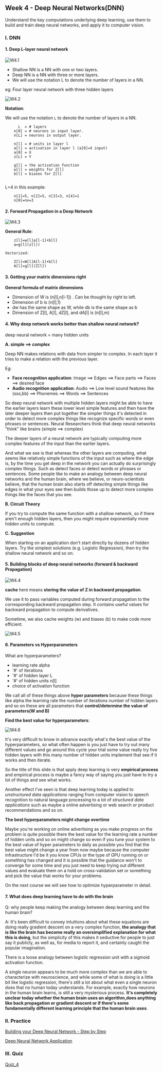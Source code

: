 ## Week 4 - Deep Neural Networks(DNN)

Understand the key computations underlying deep learning, use them to build and train deep neural networks, and apply it to computer vision.

### I. DNN

#### 1. Deep L-layer neural network

![W4.1](https://github.com/JiaRuiShao/Deep-Learning/blob/DL/Neural%20Networks%20and%20deep%20learning/images/W4/W4.1.png?raw=true)

- Shallow NN is a NN with one or two layers.
- Deep NN is a NN with three or more layers.
- We will use the notation L to denote the number of layers in a NN.

eg: Four layer neural network with three hidden layers

![W4.2](https://github.com/JiaRuiShao/Deep-Learning/blob/DL/Neural%20Networks%20and%20deep%20learning/images/W4/W4.2.png?raw=true)

__Notation__:

We will use the notation `L` to denote the number of layers in a NN.

```
	  L  = # layers
	n[0] = # neurons in input layer. 
	n[L] = neurons in output layer.

	n[l] = # units in layer l
	a[l] = activation in layer l (a[0]=X input)
	a[0] = X
	z[L] = Y

	g[l] = the activation function
	w[l] = weights for Z[l]
	b[l] = biases for Z[l]
	
```

L=4 in this example:

```
	n[1]=5, n[2]=5, n[3]=3, n[4]=1
	n[0]=nx=3
```

#### 2. Forward Propagation in a Deep Network

![W4.3](https://github.com/JiaRuiShao/Deep-Learning/blob/DL/Neural%20Networks%20and%20deep%20learning/images/W4/W4.3.png?raw=true)

__General Rule__:

```
	z[l]=w[l]a[l-1]+b[l]
	a=g[l](z[l])

Vectorized:
	
	Z[l]=W[l]A[l-1]+b[l]
	A[l]=g[l](Z[l])
```

#### 3. Getting your matrix dimensions right

__General formula of matrix dimensions__

* Dimension of W is (n[l],n[l-1]) . Can be thought by right to left.
* Dimension of b is (n[l],1)
* dw has the same shape as W, while db is the same shape as b
* Dimension of Z[l], A[l], dZ[l], and dA[l] is (n[l],m)

#### 4. Why deep network works better than shallow neural network?

deep neural network = many hidden units

__A. simple ==> complex__

Deep NN makes relations with data from simpler to complex. In each layer it tries to make a relation with the previous layer. 

Eg:
- __Face recognition application__: Image ==> Edges ==> Face parts ==> Faces ==> desired face
- __Audio recognition application__: Audio ==> Low level sound features like (sss,bb) ==> Phonemes ==> Words ==> Sentences

So deep neural network with multiple hidden layers might be able to have the earlier layers learn these lower level simple features and then have the later deeper layers then put together the simpler things it's detected in order to detect more complex things like recognize specific words or even phrases or sentences.
Neural Researchers think that deep neural networks "think" like brains (simple ==> complex)

The deeper layers of a neural network are typically computing more complex features of the input than the earlier layers.

And what we see is that whereas the other layers are computing, what seems like relatively simple functions of the input such as where the edge is, by the time you get deep in the network you can actually do surprisingly complex things. Such as detect faces or detect words or phrases or sentences. Some people like to make an analogy between deep neural networks and the human brain, where we believe, or neuro-scientists believe, that the human brain also starts off detecting simple things like edges in what your eyes see then builds those up to detect more complex things like the faces that you see.

__B. Circuit Theory__

If you try to compute the same function with a shallow network, so if there aren't enough hidden layers, then you might require exponentially more hidden units to compute.

__C. Suggestion__

When starting on an application don't start directly by dozens of hidden layers. Try the simplest solutions (e.g. Logistic Regression), then try the shallow neural network and so on.

#### 5. Building blocks of deep neural networks (forward & backward Propagation)

![W4.4](https://github.com/JiaRuiShao/Deep-Learning/blob/DL/Neural%20Networks%20and%20deep%20learning/images/W4/W4.4.png?raw=true)

__cache__ here means __storing the value of Z in backward propagation__.

We use it to pass variables computed during forward propagation to the corresponding backward propagation step. It contains useful values for backward propagation to compute derivatives.

Sometime, we also cache weights (w) and biases (b) to make code more efficient.

![W4.5](https://github.com/JiaRuiShao/Deep-Learning/blob/DL/Neural%20Networks%20and%20deep%20learning/images/W4/W4.5.png?raw=true)

#### 6. Parameters vs Hyperparameters

What are hyperparameters?

- learning rate alpha
- '#' of iterations
- '#' of hidden layer L
- '#' of hidden units n[l]
- choice of activation function

We call all of these things above __hyper parameters__ because these things like alpha the learning rate the number of iterations number of hidden layers and so on these are all parameters that __control/determine the value of parameters(W and B)__


__Find the best value for hyperparameters__:

![W4.6](https://github.com/JiaRuiShao/Deep-Learning/blob/DL/Neural%20Networks%20and%20deep%20learning/images/W4/W4.6.png?raw=true)

It's very difficult to know in advance exactly what's the best value of the hyperparameters, so what often happen is you just have to try out many different values and go around this cycle your trial some value really try five hidden layers with this many number of hidden units implement that see if it works and then iterate. 

So the title of this slide is that apply deep learning is very __empirical process__ and empirical process is maybe a fancy way of saying you just have to try a lot of things and see what works.

Another effect I've seen is that deep learning today is applied to _unstructured data applications_ ranging from computer vision to speech recognition to natural language processing to a lot of _structured data applications_ such as maybe a online advertising or web search or product recommendations and so on.

__The best hyperparameters might change overtime__

Maybe you're working on online advertising as you make progress on the problem is quite possible there the best value for the learning rate a number of hidden units and so on might change so even if you tune your system to the best value of hyper parameters to daily as possible you find that the best value might change a year from now maybe because the computer infrastructure I'd be it you know CPUs or the type of GPU running on or something has changed and it is possible that the guidance won't to converge for some time and you just need to keep trying out different values and evaluate them on a hold on cross-validation set or something and pick the value that works for your problems.

On the next course we will see how to optimize hyperparameter in detail.

#### 7. What does deep learning have to do with the brain

Q: why people keep making the analogy between deep learning and the human brain?

A: It's been difficult to convey intuitions about what these equations are doing really gradient descent on a very complex function, __the analogy that is like the brain has become really an oversimplified explanation for what this is doing__, but the simplicity of this makes it seductive for people to just say it publicly, as well as, for media to report it, and certainly caught the popular imagination.

There is a loose analogy between logistic regression unit with a sigmoid activation function.

A single neuron appears to be much more complex than we are able to characterize with neuroscience, and while some of what is doing is a little bit like logistic regression, there's still a lot about what even a single neuron does that no human today understands. For example, exactly how neurons in the human brain learns, is still a very mysterious process. __It's completely unclear today whether the human brain uses an algorithm,does anything like back propagation or gradient descent or if there's some fundamentally different learning principle that the human brain uses__.

### II. Practice

[Building your Deep Neural Network - Step by Step](https://github.com/JiaRuiShao/Deep-Learning/blob/DL/Neural%20Networks%20and%20deep%20learning/projects/Building%20your%20Deep%20Neural%20Network%20-%20Step%20by%20Step.ipynb)

[Deep Neural Network Application](https://github.com/JiaRuiShao/Deep-Learning/blob/DL/Neural%20Networks%20and%20deep%20learning/projects/Deep%20Neural%20Network%20-%20Application.ipynb)

### III. Quiz

[Quiz_4](https://github.com/JiaRuiShao/Deep-Learning/blob/DL/Neural%20Networks%20and%20deep%20learning/Quiz/W4%20Quiz.md)
